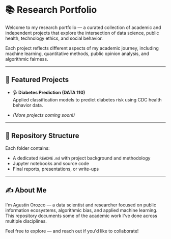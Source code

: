 # 📚 Research Portfolio

Welcome to my research portfolio — a curated collection of academic and independent projects that explore the intersection of data science, public health, technology ethics, and social behavior.

Each project reflects different aspects of my academic journey, including machine learning, quantitative methods, public opinion analysis, and algorithmic fairness.

---

## 🧠 Featured Projects

- **🩺 Diabetes Prediction (DATA 110)**  
  Applied classification models to predict diabetes risk using CDC health behavior data.

- *(More projects coming soon!)*

---

## 📁 Repository Structure

Each folder contains:
- A dedicated `README.md` with project background and methodology
- Jupyter notebooks and source code
- Final reports, presentations, or write-ups

---

## ✍️ About Me

I'm Agustin Orozco — a data scientist and researcher focused on public information ecosystems, algorithmic bias, and applied machine learning. This repository documents some of the academic work I've done across multiple disciplines.

Feel free to explore — and reach out if you'd like to collaborate!
